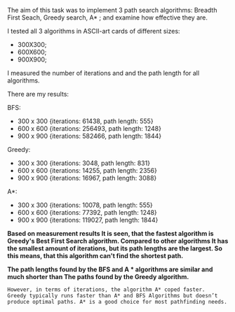 The aim of this task was to implement 3 path search algorithms: Breadth First Seach, Greedy search,  A* ; and examine how effective they are.

I tested all 3 algorithms in ASCII-art cards of different sizes:
- 300X300;
- 600X600;
- 900X900;


I measured the number of iterations and and the path length for all algorithms.

There are my results:

BFS: 
- 	300 x 300 {iterations: 61438, path length: 555}
- 	600 x 600 {iterations: 256493, path length: 1248}
- 	900 x 900 {iterations: 582466, path length: 1844}


Greedy:
- 	300 x 300 {iterations: 3048, path length: 831}
- 	600 x 600 {iterations: 14255, path length: 2356}
- 	900 x 900 {iterations: 16967, path length: 3088}


A*:
- 	300 x 300 {iterations: 10078, path length: 555}
- 	600 x 600 {iterations: 77392, path length: 1248}
- 	900 x 900 {iterations: 119027, path length: 1844}


**Based on measurement results It is seen, that the fastest algorithm is Greedy's Best First Search algorithm. Compared to other algorithms It has the smallest amount of iterations, but its path lengths are the largest. So this means, that this algorithm can't find
the shortest path.**

**The path lengths found by the BFS and A * algorithms are similar and much shorter than
The paths found by the Greedy algorithm.**

```
However, in terms of iterations, the algorithm A* coped faster.
Greedy typically runs faster than A* and BFS Algorithms but doesn’t produce optimal paths. A* is a good choice for most pathfinding needs.
```

